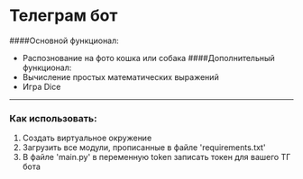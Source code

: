 # Телеграм бот
####Основной функционал:
- Распознование на фото кошка или собака
####Дополнительный функционал:
- Вычисление простых математических выражений
- Игра Dice
---
### Как использовать:
1. Создать виртуальное окружение 
2. Загрузить все модули, прописанные в файле 'requirements.txt'
3. В файле 'main.py' в переменную token записать токен для вашего ТГ бота

